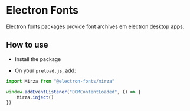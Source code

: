 # Electron Fonts

Electron fonts packages provide font archives em electron desktop apps.

## How to use

* Install the package

* On your `preload.js`, add:

```ts
import Mirza from "@electron-fonts/mirza"

window.addEventListener("DOMContentLoaded", () => {
    Mirza.inject()
})
```